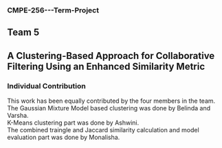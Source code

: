 ### CMPE-256---Term-Project
## Team 5

## A Clustering-Based Approach for Collaborative Filtering Using an Enhanced Similarity Metric

### Individual Contribution
This work has been equally contributed by the four members in the team. <br/>
The Gaussian Mixture Model based clustering was done by Belinda and Varsha. <br/>
K-Means clustering part was done by Ashwini.<br/>
The combined traingle and Jaccard similarity calculation and model evaluation part was done by Monalisha.<br/>
